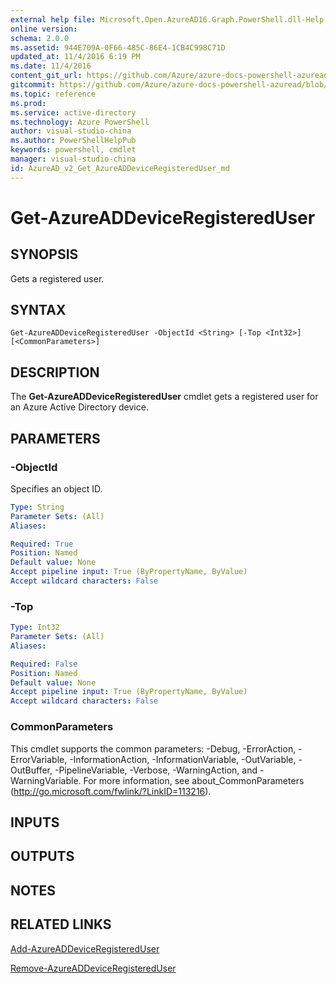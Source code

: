 ```yaml
---
external help file: Microsoft.Open.AzureAD16.Graph.PowerShell.dll-Help.xml
online version: 
schema: 2.0.0
ms.assetid: 944E709A-0F66-485C-86E4-1CB4C998C71D
updated_at: 11/4/2016 6:19 PM
ms.date: 11/4/2016
content_git_url: https://github.com/Azure/azure-docs-powershell-azuread/blob/master/Azure%20AD%20Cmdlets/AzureAD/v2/Get-AzureADDeviceRegisteredUser.md
gitcommit: https://github.com/Azure/azure-docs-powershell-azuread/blob/2c431b84d727dce9e575f6b216a3cb4e26d32b99/Azure%20AD%20Cmdlets/AzureAD/v2/Get-AzureADDeviceRegisteredUser.md
ms.topic: reference
ms.prod: 
ms.service: active-directory
ms.technology: Azure PowerShell
author: visual-studio-china
ms.author: PowerShellHelpPub
keywords: powershell, cmdlet
manager: visual-studio-china
id: AzureAD_v2_Get_AzureADDeviceRegisteredUser_md
---
```


# Get-AzureADDeviceRegisteredUser

## SYNOPSIS
Gets a registered user.
## SYNTAX

```
Get-AzureADDeviceRegisteredUser -ObjectId <String> [-Top <Int32>] [<CommonParameters>]
```

## DESCRIPTION
The **Get-AzureADDeviceRegisteredUser** cmdlet gets a registered user for an Azure Active Directory device.

## PARAMETERS

### -ObjectId
Specifies an object ID.
```yaml
Type: String
Parameter Sets: (All)
Aliases: 

Required: True
Position: Named
Default value: None
Accept pipeline input: True (ByPropertyName, ByValue)
Accept wildcard characters: False
```

### -Top
```yaml
Type: Int32
Parameter Sets: (All)
Aliases: 

Required: False
Position: Named
Default value: None
Accept pipeline input: True (ByPropertyName, ByValue)
Accept wildcard characters: False
```

### CommonParameters
This cmdlet supports the common parameters: -Debug, -ErrorAction, -ErrorVariable, -InformationAction, -InformationVariable, -OutVariable, -OutBuffer, -PipelineVariable, -Verbose, -WarningAction, and -WarningVariable. For more information, see about_CommonParameters (http://go.microsoft.com/fwlink/?LinkID=113216).

## INPUTS

## OUTPUTS

## NOTES

## RELATED LINKS
[Add-AzureADDeviceRegisteredUser](xref:AzureAD/v2/Add-AzureADDeviceRegisteredUser.md)

[Remove-AzureADDeviceRegisteredUser](xref:AzureAD/v2/Remove-AzureADDeviceRegisteredUser.md)
